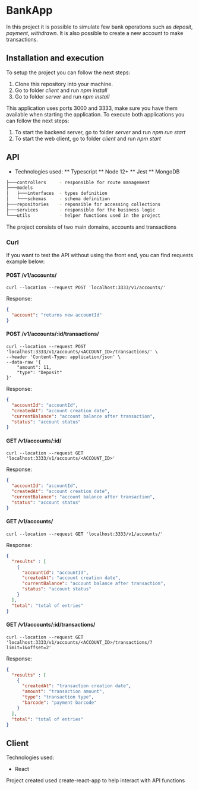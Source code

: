 # BankApp

In this project it is possible to simulate few bank operations such as *deposit*, *payment*, *withdrawn*. It is also possible to create a new account to make transactions.

## Installation and execution

To setup the project you can follow the next steps:
1. Clone this repository into your machine.
2. Go to folder *client* and run *npm install*
3. Go to folder *server* and run *npm install*

This application uses ports 3000 and 3333, make sure you have them available when starting the application.
To execute both applications you can follow the next steps:
1. To start the backend server, go to folder *server* and run *npm run start*
2. To start the web client, go to folder *client* and run *npm start*

## API

* Technologies used:
** Typescript
** Node 12+
** Jest
** MongoDB

```bash 
├───controllers     - responsible for route management
├───models
│   ├───interfaces  - types definition
│   └───schemas     - schema definition
├───repositories    - reponsible for accessing collections
├───services        - responsible for the business logic
└───utils           - helper functions used in the project
```

The project consists of two main domains, accounts and transactions
### Curl

If you want to test the API without using the front end, you can find requests example below:

#### POST /v1/accounts/ 
```
curl --location --request POST 'localhost:3333/v1/accounts/'
```

Response: 
```json
{
  "account": "returns new accountId"
}
```

#### POST /v1/accounts/:id/transactions/
```
curl --location --request POST 'localhost:3333/v1/accounts/<ACCOUNT_ID>/transactions/' \
--header 'Content-Type: application/json' \
--data-raw '{
    "amount": 11,
    "type": "Deposit"
}'
```

Response:
```json
{
  "accountId": "accountId",
  "createdAt": "account creation date",
  "currentBalance": "account balance after transaction",
  "status": "account status"
}
```

#### GET /v1/accounts/:id/
```
curl --location --request GET 'localhost:3333/v1/accounts/<ACCOUNT_ID>'
```

Response:
```json
{
  "accountId": "accountId",
  "createdAt": "account creation date",
  "currentBalance": "account balance after transaction",
  "status": "account status"
}
```

#### GET /v1/accounts/
```
curl --location --request GET 'localhost:3333/v1/accounts/'
```

Response:
```json
{
  "results" : [
    {
      "accountId": "accountId",
      "createdAt": "account creation date",
      "currentBalance": "account balance after transaction",
      "status": "account status"
    }
  ],
  "total": "total of entries"
}
```

#### GET /v1/accounts/:id/transactions/
```
curl --location --request GET 'localhost:3333/v1/accounts/<ACCOUNT_ID>/transactions/?limit=1&offset=2' 
```

Response:
```json
{
  "results" : [
    {
      "createdAt": "transaction creation date",
      "amount": "transaction amount",
      "type": "transaction type",
      "barcode": "payment barcode"
    }
  ],
  "total": "total of entries"
}
```

## Client

Technologies used:
* React

Project created used create-react-app to help interact with API functions
